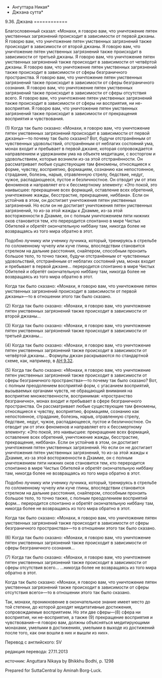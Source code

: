 * Ангуттара Никая*
* Джхана сутта*

9\.36\. Джхана
\=\=\=\=\=\=\=\=\=\=\=\=

Благословенный сказал: «Монахи, я говорю вам, что уничтожение пятен умственных загрязнений происходит в зависимости от первой джханы\. Я говорю вам, что уничтожение пятен умственных загрязнений также происходит в зависимости от второй джханы\. Я говорю вам, что уничтожение пятен умственных загрязнений также происходит в зависимости от третьей джханы\. Я говорю вам, что уничтожение пятен умственных загрязнений также происходит в зависимости от четвёртой джханы\. Я говорю вам, что уничтожение пятен умственных загрязнений также происходит в зависимости от сферы безграничного пространства\. Я говорю вам, что уничтожение пятен умственных загрязнений также происходит в зависимости от сферы безграничного сознания\. Я говорю вам, что уничтожение пятен умственных загрязнений также происходит в зависимости от сферы отсутствия всего\. Я говорю вам, что уничтожение пятен умственных загрязнений также происходит в зависимости от сферы ни восприятия, ни не\-восприятия\. Я говорю вам, что уничтожение пятен умственных загрязнений также происходит в зависимости от прекращения восприятия и чувствования\.

\(1\) Когда так было сказано: «Монахи, я говорю вам, что уничтожение пятен умственных загрязнений происходит в зависимости от первой джханы»—то почему так было сказано? Вот, будучи отстранённым от чувственных удовольствий, отстранённым от неблагих состояний ума, монах входит и пребывает в первой джхане, которая сопровождается направлением и удержанием ума на объекте медитации, с восторгом и удовольствием, которые возникли из\-за этой отстранённости\. Он рассматривает любые существующие там феномены, относящиеся к форме, чувству, восприятию, формациям, сознанию как непостоянное, страдание, болезнь, нарыв, отравленную стрелу, бедствие, недуг, чужое, распадающееся, пустое и безличностное\. Он отводит ум от этих феноменов и направляет его к бессмертному элементу: «Это покой, это наивысшее: прекращение всех формаций, оставление всех обретений, уничтожение жажды, бесстрастие, прекращение, ниббана»\. Если он устойчив в этом, он достигает уничтожения пятен умственных загрязнений\. Но если он не достигает уничтожения пятен умственных загрязнений, то из\-за этой жажды к Дхамме, из\-за этой восторженности в Дхамме, он с полным уничтожением пяти нижних оков становится тем, кто переродится спонтанно в мире Чистых Обителей и обретёт окончательную ниббану там, никогда более не возвращаясь из того мира обратно в этот\.

Подобно лучнику или ученику лучника, который, тренируясь в стрельбе по соломенному чучелу или куче глины, впоследствии становится стрелком на дальние расстояния, снайпером, способным пронзить большое тело, то точно также, будучи отстранённым от чувственных удовольствий, отстранённым от неблагих состояний ума, монах входит и пребывает в первой джхане… переродится спонтанно в мире Чистых Обителей и обретёт окончательную ниббану там, никогда более не возвращаясь из того мира обратно в этот\.

Когда так было сказано: «Монахи, я говорю вам, что уничтожение пятен умственных загрязнений происходит в зависимости от первой джханы»—то в отношении этого так было сказано\.

\(2\) Когда так было сказано: «Монахи, я говорю вам, что уничтожение пятен умственных загрязнений также происходит в зависимости от второй джханы…

\(3\) Когда так было сказано: «Монахи, я говорю вам, что уничтожение пятен умственных загрязнений также происходит в зависимости от третьей джханы…

\(4\) Когда так было сказано: «Монахи, я говорю вам, что уничтожение пятен умственных загрязнений также происходит в зависимости от четвёртой джханы… Формулы джхан раскрываются по стандартной схеме, как, например, в [АН 9\.32](/an9\.32/ru/sv)\.

\(5\) Когда так было сказано: «Монахи, я говорю вам, что уничтожение пятен умственных загрязнений также происходит в зависимости от сферы безграничного пространства»—то почему так было сказано? Вот, с полным преодолением восприятий форм, с угасанием восприятий, вызываемых органами чувств, не обращающий внимания на восприятие множественности, воспринимая: «пространство безгранично», монах входит и пребывает в сфере безграничного пространства\. Он рассматривает любые существующие там феномены, относящиеся к чувству, восприятию, формациям, сознанию как непостоянное, страдание, болезнь, нарыв, отравленную стрелу, бедствие, недуг, чужое, распадающееся, пустое и безличностное\. Он отводит ум от этих феноменов и направляет его к бессмертному элементу: «Это покой, это наивысшее: прекращение всех формаций, оставление всех обретений, уничтожение жажды, бесстрастие, прекращение, ниббана»\. Если он устойчив в этом, он достигает уничтожения пятен умственных загрязнений\. Но если он не достигает уничтожения пятен умственных загрязнений, то из\-за этой жажды к Дхамме, из\-за этой восторженности в Дхамме, он с полным уничтожением пяти нижних оков становится тем, кто переродится спонтанно в мире Чистых Обителей и обретёт окончательную ниббану там, никогда более не возвращаясь из того мира обратно в этот\.

Подобно лучнику или ученику лучника, который, тренируясь в стрельбе по соломенному чучелу или куче глины, впоследствии становится стрелком на дальние расстояния, снайпером, способным пронзить большое тело, то точно также, с полным преодолением восприятий форм… переродится спонтанно и обретёт окончательную ниббану там, никогда более не возвращаясь из того мира обратно в этот\.

Когда так было сказано: «Монахи, я говорю вам, что уничтожение пятен умственных загрязнений также происходит в зависимости от сферы безграничного пространства»—то в отношении этого так было сказано\.

\(6\) Когда так было сказано: «Монахи, я говорю вам, что уничтожение пятен умственных загрязнений также происходит в зависимости от сферы безграничного сознания…

\(7\) Когда так было сказано: «Монахи, я говорю вам, что уничтожение пятен умственных загрязнений также происходит в зависимости от сферы отсутствия всего… …никогда более не возвращаясь из того мира обратно в этот\.

Когда так было сказано: «Монахи, я говорю вам, что уничтожение пятен умственных загрязнений также происходит в зависимости от сферы отсутствия всего»—то в отношении этого так было сказано\.

Так, монахи, проникновение в окончательное знание имеет место до той степени, до которой доходят медитативные достижения, сопровождаемые восприятием\. Но эти две сферы—\(8\) сфера ни восприятия, ни не\-восприятия, а также \(9\) прекращение восприятия и чувствования—я говорю вам, должны объясняться медитирующими монахами, умелыми в достижениях, умелыми в выходе из достижений после того, как они вошли в них и вышли из них»\.

Перевод с английского: SV

редакция перевода: 27\.11\.2013

источник: Anguttara Nikaya by Bhikkhu Bodhi, p\. 1298

Prepared for SuttaCentral by Aminah Borg\-Luck\.